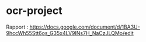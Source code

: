 # ocr-project

Rapport :
https://docs.google.com/document/d/1BA3U-9hccWh55Stt6os_G35x4LV9INs7H_NaCzJLQMo/edit

